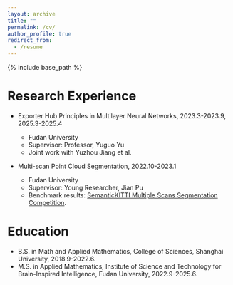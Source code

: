 ```yaml
---
layout: archive
title: ""
permalink: /cv/
author_profile: true
redirect_from:
  - /resume
---
```


{% include base_path %}
  
Research Experience
======
* Exporter Hub Principles in Multilayer Neural Networks, 2023.3-2023.9, 2025.3-2025.4
  * Fudan University
  * Supervisor: Professor, Yuguo Yu
  * Joint work with Yuzhou Jiang et al.

* Multi-scan Point Cloud Segmentation, 2022.10-2023.1
  * Fudan University
  * Supervisor: Young Researcher, Jian Pu
  * Benchmark results: [SemanticKITTI Multiple Scans Segmentation Competition](https://codalab.lisn.upsaclay.fr/competitions/6280#results).

Education
======
* B.S. in Math and Applied Mathematics, College of Sciences, Shanghai University, 2018.9-2022.6.
* M.S. in Applied Mathematics, Institute of Science and Technology for Brain-Inspired Intelligence, Fudan University, 2022.9-2025.6.

